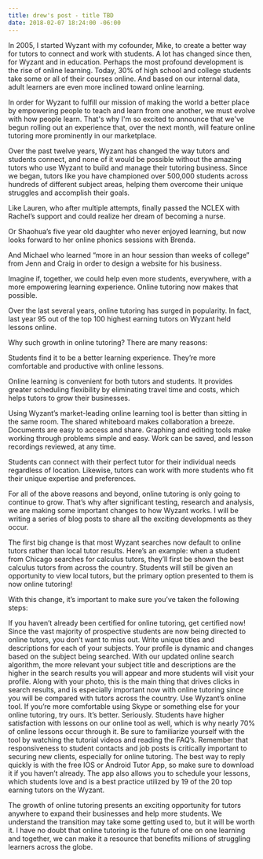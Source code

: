 ```yaml
---
title: drew's post - title TBD
date: 2018-02-07 18:24:00 -06:00
---
```


In 2005, I started Wyzant with my cofounder, Mike, to create a better way for tutors to connect and work with students. A lot has changed since then, for Wyzant and in education. Perhaps the most profound development is the rise of online learning. Today, 30% of high school and college students take some or all of their courses online. And based on our internal data, adult learners are even more inclined toward online learning. 

In order for Wyzant to fulfill our mission of making the world a better place by empowering people to teach and learn from one another, we must evolve with how people learn. That's why I'm so excited to announce that we've begun rolling out an experience that, over the next month, will feature online tutoring more prominently in our marketplace.

Over the past twelve years, Wyzant has changed the way tutors and students connect, and none of it would be possible without the amazing tutors who use Wyzant to build and manage their tutoring business. Since we began, tutors like you have championed over 500,000 students across hundreds of different subject areas, helping them overcome their unique struggles and accomplish their goals. 

Like Lauren, who after multiple attempts, finally passed the NCLEX with Rachel’s  support and could realize her dream of becoming a nurse.

Or Shaohua’s five year old daughter who never enjoyed learning, but now looks forward to her online phonics sessions with Brenda.

And Michael who learned “more in an hour session than weeks of college” from Jenn and Craig in order to design a website for his business.

Imagine if, together, we could help even more students, everywhere, with a more empowering learning experience. Online tutoring now makes that possible.

Over the last several years, online tutoring has surged in popularity. In fact, last year 95 out of the top 100 highest earning tutors on Wyzant held lessons online. 

Why such growth in online tutoring? There are many reasons:

Students find it to be a better learning experience. They’re more comfortable and productive with online lessons. 

Online learning is convenient for both tutors and students. It provides greater scheduling flexibility by eliminating travel time and costs, which helps tutors to grow their businesses. 

Using Wyzant’s market-leading online learning tool is better than sitting in the same room.
The shared whiteboard makes collaboration a breeze. 
Documents are easy to access and share. 
Graphing and editing tools make working through problems simple and easy. 
Work can be saved, and lesson recordings reviewed, at any time. 

Students can connect with their perfect tutor for their individual needs regardless of location. Likewise, tutors can work with more students who fit their unique expertise and preferences. 

For all of the above reasons and beyond, online tutoring is only going to continue to grow. That’s why after significant testing, research and analysis, we are making some important changes to how Wyzant works. I will be writing a series of blog posts to share all the exciting developments as they occur. 

The first big change is that most Wyzant searches now default to online tutors rather than local tutor results. Here’s an example: when a student from Chicago searches for calculus tutors, they’ll first be shown the best calculus tutors from across the country. Students will still be given an opportunity to view local tutors, but the primary option presented to them is now online tutoring!

With this change, it’s important to make sure you’ve taken the following steps: 

If you haven’t already been certified for online tutoring, get certified now! Since the vast majority of prospective students are now being directed to online tutors, you don’t want to miss out.
Write unique titles and descriptions for each of your subjects. Your profile is dynamic and changes based on the subject being searched. With our updated online search algorithm, the more relevant your subject title and descriptions are the higher in the search results you will appear and more students will visit your profile. Along with your photo, this is the main thing that drives clicks in search results, and is especially important now with online tutoring since you will be compared with tutors across the country.
Use Wyzant’s online tool. If you’re more comfortable using Skype or something else for your online tutoring, try ours. It’s better. Seriously. Students have higher satisfaction with lessons on our online tool as well, which is why nearly 70% of online lessons occur through it. Be sure to familiarize yourself with the tool by watching the tutorial videos and reading the FAQ’s. 
Remember that responsiveness to student contacts and job posts is critically important to securing new clients, especially for online tutoring. The best way to reply quickly is with the free IOS or Android Tutor App, so make sure to download it if you haven’t already. The app also allows you to schedule your lessons, which students love and is a best practice utilized by 19 of the 20 top earning tutors on the Wyzant.  

The growth of online tutoring presents an exciting opportunity for tutors anywhere to expand their businesses and help more students. We understand the transition may take some getting used to, but it will be worth it. I have no doubt that online tutoring is the future of one on one learning and together, we can make it a resource that benefits millions of struggling learners across the globe. 





